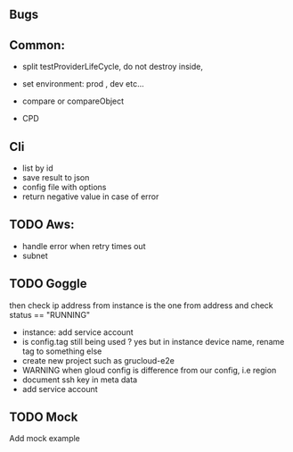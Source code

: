 ## Bugs

## Common:

- split testProviderLifeCycle, do not destroy inside,

- set environment: prod , dev etc...
- compare or compareObject
- CPD

## Cli

- list by id
- save result to json
- config file with options
- return negative value in case of error

## TODO Aws:

- handle error when retry times out
- subnet

## TODO Goggle

then check ip address from instance is the one from address and check status == "RUNNING"

- instance: add service account
- is config.tag still being used ? yes but in instance device name, rename tag to something else
- create new project such as grucloud-e2e
- WARNING when gloud config is difference from our config, i.e region
- document ssh key in meta data
- add service account

## TODO Mock

Add mock example
